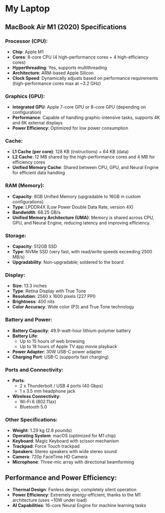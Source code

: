 # My Laptop
## MacBook Air M1 (2020) Specifications

### Processor (CPU):
- **Chip**: Apple M1
- **Cores**: 8-core CPU (4 high-performance cores + 4 high-efficiency cores)
- **Hyperthreading**: Yes, supports multithreading
- **Architecture**: ARM-based Apple Silicon
- **Clock Speed**: Dynamically adjusts based on performance requirements (high-performance cores max at ~3.2 GHz)

### Graphics (GPU):
- **Integrated GPU**: Apple 7-core GPU or 8-core GPU (depending on configuration)
- **Performance**: Capable of handling graphic-intensive tasks, supports 4K and 6K external displays
- **Power Efficiency**: Optimized for low power consumption

### Cache:
- **L1 Cache (per core)**: 128 KB (instructions) + 64 KB (data)
- **L2 Cache**: 12 MB shared by the high-performance cores and 4 MB for efficiency cores
- **Unified Memory Cache**: Shared between CPU, GPU, and Neural Engine for efficient data handling

### RAM (Memory):
- **Capacity**: 8GB Unified Memory (upgradable to 16GB in custom configurations)
- **Type**: LPDDR4X (Low Power Double Data Rate, version 4X)
- **Bandwidth**: 68.25 GB/s
- **Unified Memory Architecture (UMA)**: Memory is shared across CPU, GPU, and Neural Engine, reducing latency and improving efficiency.

### Storage:
- **Capacity**: 512GB SSD
- **Type**: NVMe SSD (very fast, with read/write speeds exceeding 2500 MB/s)
- **Upgradability**: Non-upgradable; soldered to the board

### Display:
- **Size**: 13.3 inches
- **Type**: Retina Display with True Tone
- **Resolution**: 2560 x 1600 pixels (227 PPI)
- **Brightness**: 400 nits
- **Color Accuracy**: Wide color (P3) and True Tone technology

### Battery and Power:
- **Battery Capacity**: 49.9-watt-hour lithium-polymer battery
- **Battery Life**: 
  - Up to 15 hours of web browsing
  - Up to 18 hours of Apple TV app movie playback
- **Power Adapter**: 30W USB-C power adapter
- **Charging Port**: USB-C (supports fast charging)

### Ports and Connectivity:
- **Ports**: 
  - 2 x Thunderbolt / USB 4 ports (40 Gbps)
  - 1 x 3.5 mm headphone jack
- **Wireless Connectivity**: 
  - Wi-Fi 6 (802.11ax)
  - Bluetooth 5.0

### Other Specifications:
- **Weight**: 1.29 kg (2.8 pounds)
- **Operating System**: macOS (optimized for M1 chip)
- **Keyboard**: Magic Keyboard with scissor mechanism
- **Trackpad**: Force Touch trackpad
- **Speakers**: Stereo speakers with wide stereo sound
- **Camera**: 720p FaceTime HD Camera
- **Microphone**: Three-mic array with directional beamforming

## Performance and Power Efficiency:
- **Thermal Design**: Fanless design, completely silent operation
- **Power Efficiency**: Extremely energy-efficient, thanks to the M1 architecture (uses ~10W under load)
- **AI Capabilities**: 16-core Neural Engine for machine learning tasks
